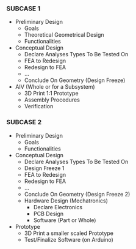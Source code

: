 ### SUBCASE 1
- Preliminary Design
	- Goals
	- Theoretical Geometrical Design
	- Functionalities
- Conceptual Design
	- Declare Analyses Types To Be Tested On
	- FEA to Redesign
	- Redesign to FEA
	- ...
	- Conclude On Geometry (Design Freeze)
- AIV (Whole or for a Subsystem)
	- 3D Print 1:1 Prototype
	- Assembly Procedures
	- Verification

### SUBCASE 2
- Preliminary Design
	- Goals
	- Functionalities
- Conceptual Design
	- Declare Analyses Types To Be Tested On
	- Design Freeze 1
	- FEA to Redesign
	- Redesign to FEA
	- ...
	- Conclude On Geometry (Design Freeze 2)
	- Hardware Design (Mechatronics)
		- Declare Electronics
		- PCB Design
		- Software (Part or Whole)
- Prototype
	- 3D Print a smaller scaled Prototype
	- Test/Finalize Software (on Arduino)